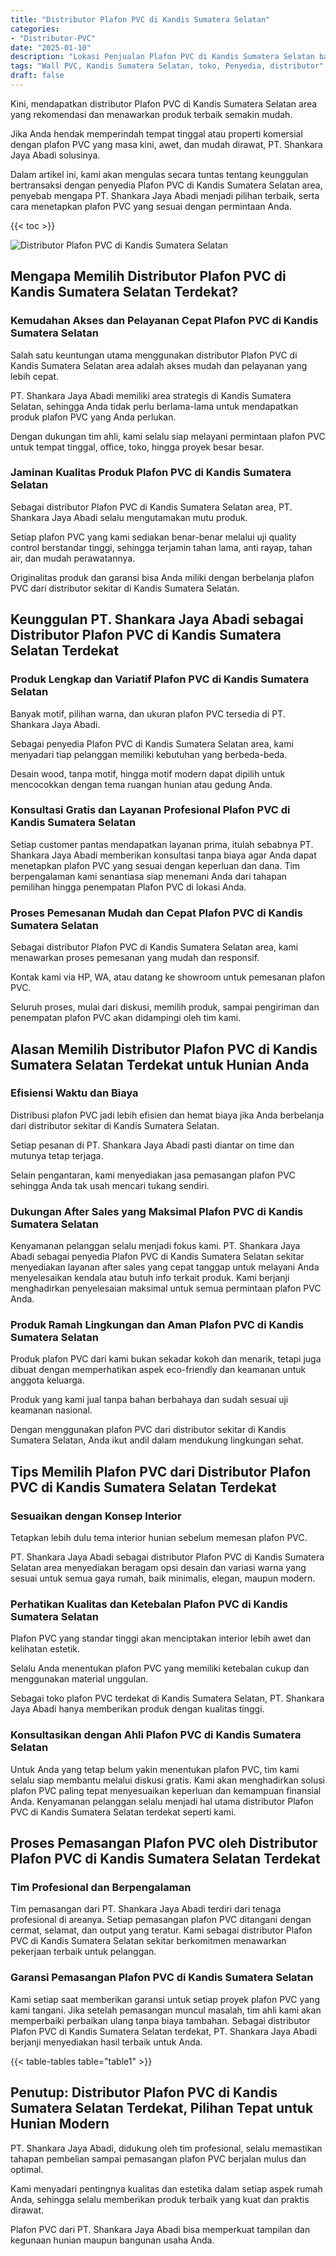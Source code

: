 ```yaml
---
title: "Distributor Plafon PVC di Kandis Sumatera Selatan"
categories: 
- "Distributor-PVC"
date: "2025-01-10"
description: "Lokasi Penjualan Plafon PVC di Kandis Sumatera Selatan bagi hunian, kantor, serta ritel. Material unggulan, variasi motif, warna modern, dengan servis pemasangan oleh teknisi berpengalaman serta kepastian resmi!|Layanan penjualan Plafon PVC di Kandis Sumatera Selatan bagi keperluan tempat tinggal, perkantoran, maupun toko, dengan material unggulan dan pemasangan oleh tenaga ahli profesional dan garansi resmi.|Pilihan Plafon PVC di Kandis Sumatera Selatan yang terbukti untuk rumah, kantor, dan ritel, dengan produk berkualitas dan penempatan ditangani oleh tim profesional dan garansi resmi.|Distribusi Plafon PVC di Kandis Sumatera Selatan untuk tempat tinggal, office, dan gerai, dengan material berkualitas dan instalasi oleh tenaga ahli berpengalaman, lengkap beserta kepastian resmi.}"
tags: "Wall PVC, Kandis Sumatera Selatan, toko, Penyedia, distributor"
draft: false
---
```


Kini, mendapatkan distributor Plafon PVC di Kandis Sumatera Selatan area yang rekomendasi dan menawarkan produk terbaik semakin mudah.

Jika Anda hendak memperindah tempat tinggal atau properti komersial dengan plafon PVC yang masa kini, awet, dan mudah dirawat, PT. Shankara Jaya Abadi solusinya.

Dalam artikel ini, kami akan mengulas secara tuntas tentang keunggulan bertransaksi dengan penyedia Plafon PVC di Kandis Sumatera Selatan area, penyebab mengapa PT. Shankara Jaya Abadi menjadi pilihan terbaik, serta cara menetapkan plafon PVC yang sesuai dengan permintaan Anda.

{{< toc >}}

![Distributor Plafon PVC di Kandis Sumatera Selatan](/images/Distributor-PVC/Distributor-Plafon-PVC-di-Kandis-Sumatera-Selatan.png)


## Mengapa Memilih Distributor Plafon PVC di Kandis Sumatera Selatan Terdekat?

### Kemudahan Akses dan Pelayanan Cepat Plafon PVC di Kandis Sumatera Selatan

Salah satu keuntungan utama menggunakan distributor Plafon PVC di Kandis Sumatera Selatan area adalah akses mudah dan pelayanan yang lebih cepat.

PT. Shankara Jaya Abadi memiliki area strategis di Kandis Sumatera Selatan, sehingga Anda tidak perlu berlama-lama untuk mendapatkan produk plafon PVC yang Anda perlukan.

Dengan dukungan tim ahli, kami selalu siap melayani permintaan plafon PVC untuk tempat tinggal, office, toko, hingga proyek besar besar.

### Jaminan Kualitas Produk Plafon PVC di Kandis Sumatera Selatan

Sebagai distributor Plafon PVC di Kandis Sumatera Selatan area, PT. Shankara Jaya Abadi selalu mengutamakan mutu produk.

Setiap plafon PVC yang kami sediakan benar-benar melalui uji quality control berstandar tinggi, sehingga terjamin tahan lama, anti rayap, tahan air, dan mudah perawatannya.

Originalitas produk dan garansi bisa Anda miliki dengan berbelanja plafon PVC dari distributor sekitar di Kandis Sumatera Selatan.

## Keunggulan PT. Shankara Jaya Abadi sebagai Distributor Plafon PVC di Kandis Sumatera Selatan Terdekat

### Produk Lengkap dan Variatif Plafon PVC di Kandis Sumatera Selatan

Banyak motif, pilihan warna, dan ukuran plafon PVC tersedia di PT. Shankara Jaya Abadi.

Sebagai penyedia Plafon PVC di Kandis Sumatera Selatan area, kami menyadari tiap pelanggan memiliki kebutuhan yang berbeda-beda.

Desain wood, tanpa motif, hingga motif modern dapat dipilih untuk mencocokkan dengan tema ruangan hunian atau gedung Anda.

### Konsultasi Gratis dan Layanan Profesional Plafon PVC di Kandis Sumatera Selatan

Setiap customer pantas mendapatkan layanan prima, itulah sebabnya PT. Shankara Jaya Abadi memberikan konsultasi tanpa biaya agar Anda dapat menetapkan plafon PVC yang sesuai dengan keperluan dan dana. Tim berpengalaman kami senantiasa siap menemani Anda dari tahapan pemilihan hingga penempatan Plafon PVC di lokasi Anda.

### Proses Pemesanan Mudah dan Cepat Plafon PVC di Kandis Sumatera Selatan

Sebagai distributor Plafon PVC di Kandis Sumatera Selatan area, kami menawarkan proses pemesanan yang mudah dan responsif.

Kontak kami via HP, WA, atau datang ke showroom untuk pemesanan plafon PVC.

Seluruh proses, mulai dari diskusi, memilih produk, sampai pengiriman dan penempatan plafon PVC akan didampingi oleh tim kami.

## Alasan Memilih Distributor Plafon PVC di Kandis Sumatera Selatan Terdekat untuk Hunian Anda

### Efisiensi Waktu dan Biaya

Distribusi plafon PVC jadi lebih efisien dan hemat biaya jika Anda berbelanja dari distributor sekitar di Kandis Sumatera Selatan.

Setiap pesanan di PT. Shankara Jaya Abadi pasti diantar on time dan mutunya tetap terjaga.

Selain pengantaran, kami menyediakan jasa pemasangan plafon PVC sehingga Anda tak usah mencari tukang sendiri.

### Dukungan After Sales yang Maksimal Plafon PVC di Kandis Sumatera Selatan

Kenyamanan pelanggan selalu menjadi fokus kami. PT. Shankara Jaya Abadi sebagai penyedia Plafon PVC di Kandis Sumatera Selatan sekitar menyediakan layanan after sales yang cepat tanggap untuk melayani Anda menyelesaikan kendala atau butuh info terkait produk. Kami berjanji menghadirkan penyelesaian maksimal untuk semua permintaan plafon PVC Anda.

### Produk Ramah Lingkungan dan Aman Plafon PVC di Kandis Sumatera Selatan

Produk plafon PVC dari kami bukan sekadar kokoh dan menarik, tetapi juga dibuat dengan memperhatikan aspek eco-friendly dan keamanan untuk anggota keluarga.

Produk yang kami jual tanpa bahan berbahaya dan sudah sesuai uji keamanan nasional.

Dengan menggunakan plafon PVC dari distributor sekitar di Kandis Sumatera Selatan, Anda ikut andil dalam mendukung lingkungan sehat.

## Tips Memilih Plafon PVC dari Distributor Plafon PVC di Kandis Sumatera Selatan Terdekat

### Sesuaikan dengan Konsep Interior

Tetapkan lebih dulu tema interior hunian sebelum memesan plafon PVC.

PT. Shankara Jaya Abadi sebagai distributor Plafon PVC di Kandis Sumatera Selatan area menyediakan beragam opsi desain dan variasi warna yang sesuai untuk semua gaya rumah, baik minimalis, elegan, maupun modern.

### Perhatikan Kualitas dan Ketebalan Plafon PVC di Kandis Sumatera Selatan

Plafon PVC yang standar tinggi akan menciptakan interior lebih awet dan kelihatan estetik.

Selalu Anda menentukan plafon PVC yang memiliki ketebalan cukup dan menggunakan material unggulan.

Sebagai toko plafon PVC terdekat di Kandis Sumatera Selatan, PT. Shankara Jaya Abadi hanya memberikan produk dengan kualitas tinggi.

### Konsultasikan dengan Ahli Plafon PVC di Kandis Sumatera Selatan

Untuk Anda yang tetap belum yakin menentukan plafon PVC, tim kami selalu siap membantu melalui diskusi gratis. Kami akan menghadirkan solusi plafon PVC paling tepat menyesuaikan keperluan dan kemampuan finansial Anda. Kenyamanan pelanggan selalu menjadi hal utama distributor Plafon PVC di Kandis Sumatera Selatan terdekat seperti kami.

## Proses Pemasangan Plafon PVC oleh Distributor Plafon PVC di Kandis Sumatera Selatan Terdekat

### Tim Profesional dan Berpengalaman

Tim pemasangan dari PT. Shankara Jaya Abadi terdiri dari tenaga profesional di areanya. Setiap pemasangan plafon PVC ditangani dengan cermat, selamat, dan output yang teratur. Kami sebagai distributor Plafon PVC di Kandis Sumatera Selatan sekitar berkomitmen menawarkan pekerjaan terbaik untuk pelanggan.

### Garansi Pemasangan Plafon PVC di Kandis Sumatera Selatan

Kami setiap saat memberikan garansi untuk setiap proyek plafon PVC yang kami tangani. Jika setelah pemasangan muncul masalah, tim ahli kami akan memperbaiki perbaikan ulang tanpa biaya tambahan. Sebagai distributor Plafon PVC di Kandis Sumatera Selatan terdekat, PT. Shankara Jaya Abadi berjanji menyediakan hasil terbaik untuk Anda.

{{< table-tables table="table1" >}}

## Penutup: Distributor Plafon PVC di Kandis Sumatera Selatan Terdekat, Pilihan Tepat untuk Hunian Modern

PT. Shankara Jaya Abadi, didukung oleh tim profesional, selalu memastikan tahapan pembelian sampai pemasangan plafon PVC berjalan mulus dan optimal.

Kami menyadari pentingnya kualitas dan estetika dalam setiap aspek rumah Anda, sehingga selalu memberikan produk terbaik yang kuat dan praktis dirawat.

Plafon PVC dari PT. Shankara Jaya Abadi bisa memperkuat tampilan dan kegunaan hunian maupun bangunan usaha Anda.